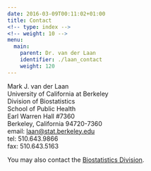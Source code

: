 ```yaml
---
date: 2016-03-09T00:11:02+01:00
title: Contact
<!-- type: index -->
<!-- weight: 10 -->
menu:
  main:
    parent: Dr. van der Laan
    identifier: ./laan_contact
    weight: 120
---
```


Mark J. van der Laan <br>
University of California at Berkeley <br>
Division of Biostatistics <br>
School of Public Health <br>
Earl Warren Hall #7360 <br>
Berkeley, California 94720-7360 <br>
email: [laan@stat.berkeley.edu](mailto:laan@stat.berkeley.edu) <br>
tel: 510.643.9866 <br>
fax: 510.643.5163 <br>

You may also contact the [Biostatistics Division](../../news/#contact-us).